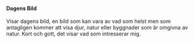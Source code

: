#### Dagens Bild
<!--#### Nytt och Noterat-->

Visar dagens bild, en bild som kan vara av vad som helst men som antagligen kommer att visa djur, natur eller byggnader som är omgivna av natur. Kort och gott, det visar vad som intresserar mig.
<!--Kortare blogginlägg om vad som händer på dbwebb.se, kurserna samt webbprogrammering och webbutveckling med HTML, CSS, JavaScript, PHP och SQL i allmänhet.-->
